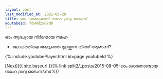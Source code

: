 ```yaml
---
layout: post
last_modified_at: 2021-03-29
title: ഓം പരമാറ്റമാണ് നമഹ ൧൦൮ ടൈംസ്
youtubeId: fdwWd2x07dU
---
```

 
 
 ഓം ആദ്ധ്യായ നിർഗമായ നമഹ 
 
 -  ലോകത്തിലെ ആദ്യത്തെ മുളയ്ക്കുന്ന വിത്ത് ആരാണ്? 
 
  
 
  
 
 
 
 
 
 


{% include youtubePlayer.html id=page.youtubeId %}
 
[Next]({{ site.baseurl }}{% link  split2/_posts/2015-08-05-ഓം ശഠാണാണ്ടായ നമഹ ൧൦൮ ടൈംസ്.md%})
 
